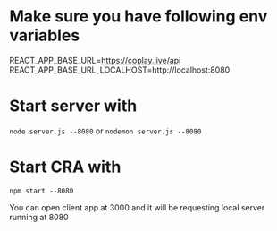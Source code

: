 # Make sure you have following env variables

REACT_APP_BASE_URL=https://coplay.live/api
REACT_APP_BASE_URL_LOCALHOST=http://localhost:8080

# Start server with

`node server.js --8080`
or 
`nodemon server.js --8080`

# Start CRA with 

`npm start --8080`

You can open client app at 3000 and it will be requesting local server running at 8080 